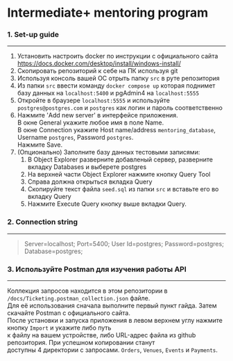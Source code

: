 # Intermediate+ mentoring program

### 1. Set-up guide
----

1. Установить настроить docker по инструкции с официального сайта https://docs.docker.com/desktop/install/windows-install/ 
2. Скопировать репозиторий к себе на ПК используя git
3. Используя консоль вашей ОС отрыть папку `src` в руте репозитория
4. Из папки `src` ввести команду `docker compose up` которая поднимет базу данных на `localhost:5400` и pgAdmin4 на `localhost:5555`
5. Откройте в браузере `localhost:5555` и используйте `postgres@postgres.com` и `postgres` как логин и пароль соответственно
6. Нажмите 'Add new server' в интерфейсе приложения. <br>
 В окне General укажите любое имя в поле Name. <br>
 В окне Connection укажите Host name/address `mentoring_database`, Username `postgres`, Password `postgres`. <br>
 Нажмите Save.
7. (Опционально) Заполните базу данных тестовыми записями: <br>
   1. В Object Explorer разверните добавленый сервер, разверните вкладку Databases и выберете postgres
   2. На верхней части Object Explorer нажмите кнопку Query Tool
   3. Справа должна открыться вкладка Query
   4. Скопируйте текст файла `seed.sql` из папки `src` и вставьте его во вкладку Query
   5. Нажмите Execute Query кнопку выше вкладки Query.

### 2. Connection string
----

> Server=localhost; Port=5400; User Id=postgres; Password=postgres; Database=postgres;

### 3. Используйте Postman для изучения работы API
---

Коллекция запросов находится в этом репозитории в `/docs/Ticketing.postman_collection.json` файле.<br>
Для её использования сначала выполните первый пункт гайда. Затем скачайте Postman с официального сайта.<br>
После установки и запуска приложения в левом верхнем углу нажмите кнопку `Import` и укажите либо путь <br>
к файлу на вашем устройстве, либо URL-адрес файла из github репозитория. При успешном копировании станут<br>
доступны 4 директории с запросами. `Orders`, `Venues`, `Events` и `Payments`.